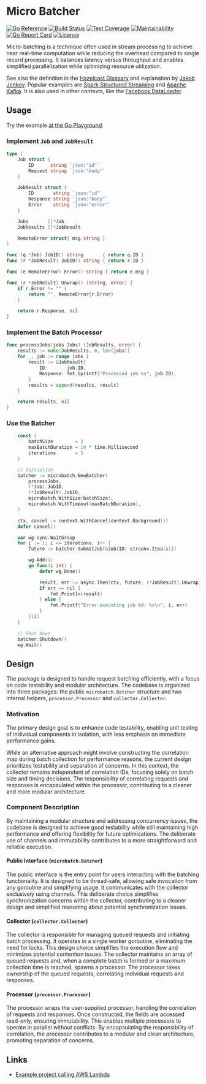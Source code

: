 # Micro Batcher

[![Go Reference](https://pkg.go.dev/badge/fillmore-labs.com/microbatch.svg)](https://pkg.go.dev/fillmore-labs.com/microbatch)
[![Build Status](https://badge.buildkite.com/1d68e28b14ecbbd4e4066e61c25f81ef08a8237615f5d03a6a.svg)](https://buildkite.com/fillmore-labs/microbatch)
[![Test Coverage](https://codecov.io/gh/fillmore-labs/microbatch/graph/badge.svg?token=Sh0xNVeFCd)](https://codecov.io/gh/fillmore-labs/microbatch)
[![Maintainability](https://api.codeclimate.com/v1/badges/2ba503a6a37cfc77951c/maintainability)](https://codeclimate.com/github/fillmore-labs/microbatch/maintainability)
[![Go Report Card](https://goreportcard.com/badge/fillmore-labs.com/microbatch)](https://goreportcard.com/report/fillmore-labs.com/microbatch)
[![License](https://img.shields.io/github/license/fillmore-labs/microbatch)](https://github.com/fillmore-labs/microbatch/blob/main/LICENSE)

Micro-batching is a technique often used in stream processing to achieve near real-time computation while reducing the
overhead compared to single record processing.
It balances latency versus throughput and enables simplified parallelization while optimizing resource utilization.

See also the definition in the [Hazelcast Glossary](https://hazelcast.com/glossary/micro-batch-processing/) and
explanation by [Jakob Jenkov](https://jenkov.com/tutorials/java-performance/micro-batching.html).
Popular examples are
[Spark Structured Streaming](https://spark.apache.org/docs/latest/structured-streaming-programming-guide.html#overview)
and [Apache Kafka](https://kafka.apache.org/documentation/#upgrade_11_message_format).
It is also used in other contexts, like the [Facebook DataLoader](https://github.com/graphql/dataloader#dataloader).

## Usage

Try the example [at the Go Playground](https://go.dev/play/p/NbFwHqPOjFN).

### Implement `Job` and `JobResult`

```go
type (
	Job struct {
		ID      string `json:"id"`
		Request string `json:"body"`
	}

	JobResult struct {
		ID       string `json:"id"`
		Response string `json:"body"`
		Error    string `json:"error"`
	}

	Jobs       []*Job
	JobResults []*JobResult

	RemoteError struct{ msg string }
)

func (q *Job) JobID() string       { return q.ID }
func (r *JobResult) JobID() string { return r.ID }

func (e RemoteError) Error() string { return e.msg }

func (r *JobResult) Unwrap() (string, error) {
	if r.Error != "" {
		return "", RemoteError{r.Error}
	}

	return r.Response, nil
}
```

### Implement the Batch Processor

```go
func processJobs(jobs Jobs) (JobResults, error) {
	results := make(JobResults, 0, len(jobs))
	for _, job := range jobs {
		result := &JobResult{
			ID:       job.ID,
			Response: fmt.Sprintf("Processed job %s", job.ID),
		}
		results = append(results, result)
	}

	return results, nil
}
```

### Use the Batcher

```go
	const (
		batchSize        = 3
		maxBatchDuration = 10 * time.Millisecond
		iterations       = 5
	)

	// Initialize
	batcher := microbatch.NewBatcher(
		processJobs,
		(*Job).JobID,
		(*JobResult).JobID,
		microbatch.WithSize(batchSize),
		microbatch.WithTimeout(maxBatchDuration),
	)

	ctx, cancel := context.WithCancel(context.Background())
	defer cancel()

	var wg sync.WaitGroup
	for i := 1; i <= iterations; i++ {
		future := batcher.SubmitJob(&Job{ID: strconv.Itoa(i)})

		wg.Add(1)
		go func(i int) {
			defer wg.Done()

			result, err := async.Then(ctx, future, (*JobResult).Unwrap)
			if err == nil {
				fmt.Println(result)
			} else {
				fmt.Printf("Error executing job %d: %v\n", i, err)
			}
		}(i)
	}

	// Shut down
	batcher.Shutdown()
	wg.Wait()
```

## Design

The package is designed to handle request batching efficiently, with a focus on code testability and modular
architecture.
The codebase is organized into three packages: the public `microbatch.Batcher` structure and two internal helpers,
`processor.Processor` and `collector.Collector`.

### Motivation

The primary design goal is to enhance code testability, enabling unit testing of individual components in isolation,
with less emphasis on immediate performance gains.

While an alternative approach might involve constructing the correlation map during batch collection for performance
reasons, the current design prioritizes testability and separation of concerns.
In this context, the collector remains independent of correlation IDs, focusing solely on batch size and timing
decisions.
The responsibility of correlating requests and responses is encapsulated within the processor, contributing to a
cleaner and more modular architecture.

### Component Description

By maintaining a modular structure and addressing concurrency issues, the codebase is designed to achieve good
testability while still maintaining high performance and offering flexibility for future optimizations.
The deliberate use of channels and immutability contributes to a more straightforward and reliable execution.

#### Public Interface (`microbatch.Batcher`)

The public interface is the entry point for users interacting with the batching functionality.
It is designed to be thread-safe, allowing safe invocation from any goroutine and simplifying usage.
It communicates with the collector exclusively using channels.
This deliberate choice simplifies synchronization concerns within the collector, contributing to a cleaner design and
simplified reasoning about potential synchronization issues.

#### Collector (`collector.Collector`)

The collector is responsible for managing queued requests and initiating batch processing.
It operates in a single worker goroutine, eliminating the need for locks.
This design choice simplifies the execution flow and minimizes potential contention issues.
The collector maintains an array of queued requests and, when a complete batch is formed or a maximum collection time
is reached, spawns a processor.
The processor takes ownership of the queued requests, correlating individual requests and responses.

#### Processor (`processor.Processor`)

The processor wraps the user-supplied processor, handling the correlation of requests and responses.
Once constructed, the fields are accessed read-only, ensuring immutability.
This enables multiple processors to operate in parallel without conflicts.
By encapsulating the responsibility of correlation, the processor contributes to a modular and clean architecture,
promoting separation of concerns.

## Links

- [Example project calling AWS Lambda](https://github.com/fillmore-labs/microbatch-lambda)
